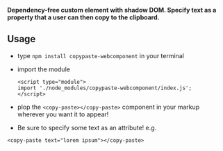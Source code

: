 __Dependency-free custom element with shadow DOM. Specify text as a property that a user can then copy to the clipboard.__

## Usage

- type `npm install copypaste-webcomponent` in your terminal
- import the module

	```
	<script type="module">
	import './node_modules/copypaste-webcomponent/index.js';
	</script>
	```
- plop the `<copy-paste></copy-paste>` component in your markup wherever you want it to appear!
- Be sure to specify some text as an attribute! e.g.

```
<copy-paste text="lorem ipsum"></copy-paste>
```
